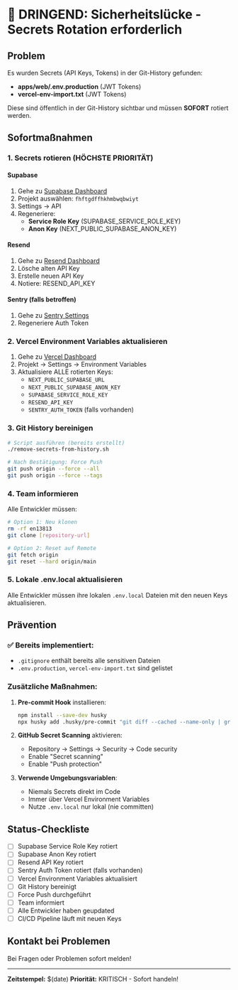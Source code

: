 # 🚨 DRINGEND: Sicherheitslücke - Secrets Rotation erforderlich

## Problem
Es wurden Secrets (API Keys, Tokens) in der Git-History gefunden:
- **apps/web/.env.production** (JWT Tokens)
- **vercel-env-import.txt** (JWT Tokens)

Diese sind öffentlich in der Git-History sichtbar und müssen **SOFORT** rotiert werden.

## Sofortmaßnahmen

### 1. Secrets rotieren (HÖCHSTE PRIORITÄT)

#### Supabase
1. Gehe zu [Supabase Dashboard](https://app.supabase.com)
2. Projekt auswählen: `fhftgdffhkhmbwqbwiyt`
3. Settings → API
4. Regeneriere:
   - **Service Role Key** (SUPABASE_SERVICE_ROLE_KEY)
   - **Anon Key** (NEXT_PUBLIC_SUPABASE_ANON_KEY)

#### Resend
1. Gehe zu [Resend Dashboard](https://resend.com/api-keys)
2. Lösche alten API Key
3. Erstelle neuen API Key
4. Notiere: RESEND_API_KEY

#### Sentry (falls betroffen)
1. Gehe zu [Sentry Settings](https://sentry.io/settings/)
2. Regeneriere Auth Token

### 2. Vercel Environment Variables aktualisieren
1. Gehe zu [Vercel Dashboard](https://vercel.com)
2. Projekt → Settings → Environment Variables
3. Aktualisiere ALLE rotierten Keys:
   - `NEXT_PUBLIC_SUPABASE_URL`
   - `NEXT_PUBLIC_SUPABASE_ANON_KEY`
   - `SUPABASE_SERVICE_ROLE_KEY`
   - `RESEND_API_KEY`
   - `SENTRY_AUTH_TOKEN` (falls vorhanden)

### 3. Git History bereinigen
```bash
# Script ausführen (bereits erstellt)
./remove-secrets-from-history.sh

# Nach Bestätigung: Force Push
git push origin --force --all
git push origin --force --tags
```

### 4. Team informieren
Alle Entwickler müssen:
```bash
# Option 1: Neu klonen
rm -rf en13813
git clone [repository-url]

# Option 2: Reset auf Remote
git fetch origin
git reset --hard origin/main
```

### 5. Lokale .env.local aktualisieren
Alle Entwickler müssen ihre lokalen `.env.local` Dateien mit den neuen Keys aktualisieren.

## Prävention

### ✅ Bereits implementiert:
- `.gitignore` enthält bereits alle sensitiven Dateien
- `.env.production`, `vercel-env-import.txt` sind gelistet

### Zusätzliche Maßnahmen:
1. **Pre-commit Hook** installieren:
   ```bash
   npm install --save-dev husky
   npx husky add .husky/pre-commit "git diff --cached --name-only | grep -E '\\.env|secret|key|token' && echo '⚠️  WARNING: Possible secret file!' && exit 1 || exit 0"
   ```

2. **GitHub Secret Scanning** aktivieren:
   - Repository → Settings → Security → Code security
   - Enable "Secret scanning"
   - Enable "Push protection"

3. **Verwende Umgebungsvariablen**:
   - Niemals Secrets direkt im Code
   - Immer über Vercel Environment Variables
   - Nutze `.env.local` nur lokal (nie committen)

## Status-Checkliste

- [ ] Supabase Service Role Key rotiert
- [ ] Supabase Anon Key rotiert
- [ ] Resend API Key rotiert
- [ ] Sentry Auth Token rotiert (falls vorhanden)
- [ ] Vercel Environment Variables aktualisiert
- [ ] Git History bereinigt
- [ ] Force Push durchgeführt
- [ ] Team informiert
- [ ] Alle Entwickler haben geupdated
- [ ] CI/CD Pipeline läuft mit neuen Keys

## Kontakt bei Problemen
Bei Fragen oder Problemen sofort melden!

---
**Zeitstempel:** $(date)
**Priorität:** KRITISCH - Sofort handeln!